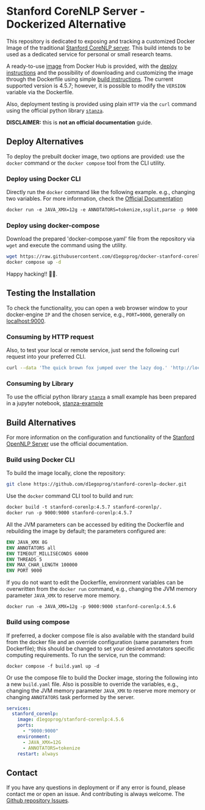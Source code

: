 # Stanford CoreNLP Server - Dockerized Alternative

This repository is dedicated to exposing and tracking a customized Docker Image of the traditional [Stanford CoreNLP server](http://stanfordnlp.github.io/CoreNLP/corenlp-server.html). This build intends to be used as a dedicated service for personal or small research teams.

A ready-to-use [image](https://hub.docker.com/r/d1egoprog/stanford-corenlp) from Docker Hub is provided, with the [deploy instructions](#deploy-alternatives) and the possibility of downloading and customizing the image through the Dockerfile using simple [build instructions](#build-alternatives). The current supported version is 4.5.7; however, it is possible to modify the `VERSION` variable via the Dockerfile.

Also, deployment testing is provided using plain `HTTP` via the `curl` command using the official python library [`stanza`](https://stanfordnlp.github.io/stanza/).

**DISCLAIMER:** this is **not an official documentation** guide. 

## Deploy Alternatives

To deploy the prebuilt docker image, two options are provided: use the `docker` command or the `docker compose` tool from the CLI utility.

### Deploy using Docker CLI

Directly run the `docker` command like the following example. e.g., changing two variables. For more information, check the [Official Documentation](http://stanfordnlp.github.io/CoreNLP/corenlp-server.html)

``` Dockerfile
docker run -e JAVA_XMX=12g -e ANNOTATORS=tokenize,ssplit,parse -p 9000:9000 d1egoprog/stanford-corenlp
```

### Deploy using docker-compose

Download the prepared 'docker-compose.yaml' file from the repository via `wget` and execute the command using the utility.

``` BASH
wget https://raw.githubusercontent.com/d1egoprog/docker-stanford-corenlp/main/compose.yaml
docker compose up -d
```
Happy hacking!! 🖖🖖.

## Testing the Installation

To check the functionality, you can open a web browser window to your docker-engine `IP` and the chosen service, e.g., `PORT=9000`, generally on [localhost:9000](http://localhost:9000). 

### Consuming by HTTP request

Also, to test your local or remote service, just send the following curl request into your preferred CLI.

``` BASH
curl --data 'The quick brown fox jumped over the lazy dog.' 'http://localhost:9000/?properties={%22annotators%22%3A%22tokenize%2Cssplit%2Cpos%22%2C%22outputFormat%22%3A%22json%22}' -o -
```

### Consuming by Library

To use the official python library [`stanza`](https://stanfordnlp.github.io/stanza/) a small example has been prepared in a jupyter notebook, [stanza-example](test/stanza-example.ipynb)

## Build Alternatives

For more information on the configuration and functionality of the [Stanford OpenNLP Server](https://stanfordnlp.github.io/CoreNLP/corenlp-server.html) use the official documentation.

### Build using Docker CLI

To build the image locally, clone the repository: 

``` BASH
git clone https://github.com/d1egoprog/stanford-corenlp-docker.git
```

Use the `docker` command CLI tool to build and run:

``` Dockerfile
docker build -t stanford-corenlp:4.5.7 stanford-corenlp/.
docker run -p 9000:9000 stanford-corenlp:4.5.7
```

All the JVM parameters can be accessed by editing the Dockerfile and rebuilding the image by default; the parameters configured are:

``` Dockerfile
ENV JAVA_XMX 8G
ENV ANNOTATORS all
ENV TIMEOUT_MILLISECONDS 60000
ENV THREADS 5
ENV MAX_CHAR_LENGTH 100000
ENV PORT 9000
```

If you do not want to edit the Dockerfile, environment variables can be overwritten from the `docker run` command, e.g., changing the JVM memory parameter `JAVA_XMX` to reserve more memory. 

``` Docker
docker run -e JAVA_XMX=12g -p 9000:9000 stanford-corenlp:4.5.6
```

### Build using compose

If preferred, a docker compose file is also available with the standard build from the docker file and an override configuration (same parameters from Dockerfile); this should be changed to set your desired annotators specific computing requirements. To run the service, run the command:

``` Docker
docker compose -f build.yaml up -d
```

Or use the compose file to build the Docker image, storing the following into a new `build.yaml` file. Also is possible to override the variables, e.g., changing the JVM memory parameter `JAVA_XMX` to reserve more memory or changing `ANNOTATORS` task performed by the server. 

``` YAML
services:
  stanford_corenlp:
    image: d1egoprog/stanford-corenlp:4.5.6
    ports:
      - "9000:9000"
    environment: 
      - JAVA_XMX=12G
      - ANNOTATORS=tokenize
    restart: always
```

## Contact

If you have any questions in deployment or if any error is found, please contact me or open an issue. And contributing is always welcome. The [Github repository Issues](https://github.com/d1egoprog/docker-stanford-corenlp/issues).
